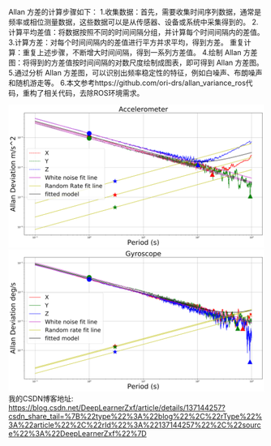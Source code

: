
Allan 方差的计算步骤如下：
1.收集数据：首先，需要收集时间序列数据，通常是频率或相位测量数据，这些数据可以是从传感器、设备或系统中采集得到的。
2.计算平均差值：将数据按照不同的时间间隔分组，并计算每个时间间隔内的差值。
3.计算方差：对每个时间间隔内的差值进行平方并求平均，得到方差。 重复计算：重复上述步骤，不断增大时间间隔，得到一系列方差值。
4.绘制 Allan 方差图：将得到的方差值按时间间隔的对数尺度绘制成图表，即可得到 Allan 方差图。
5.通过分析 Allan 方差图，可以识别出频率稳定性的特征，例如白噪声、布朗噪声和随机游走等。
6.本文参考https://github.com/ori-drs/allan_variance_ros代码，重构了相关代码，去除ROS环境需求。

![acceleration](data/acceleration.png)
![gyro](data/gyro.png)
我的CSDN博客地址:
https://blog.csdn.net/DeepLearnerZxf/article/details/137144257?csdn_share_tail=%7B%22type%22%3A%22blog%22%2C%22rType%22%3A%22article%22%2C%22rId%22%3A%22137144257%22%2C%22source%22%3A%22DeepLearnerZxf%22%7D